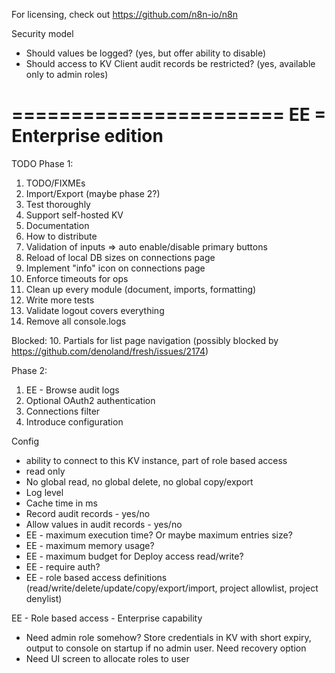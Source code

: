 For licensing, check out https://github.com/n8n-io/n8n

Security model

- Should values be logged? (yes, but offer ability to disable)
- Should access to KV Client audit records be restricted? (yes, available only to admin roles)

=======================
EE = Enterprise edition
=======================


TODO Phase 1:
1. TODO/FIXMEs
2. Import/Export (maybe phase 2?)
3. Test thoroughly
4. Support self-hosted KV
5. Documentation
6. How to distribute
7. Validation of inputs => auto enable/disable primary buttons
8. Reload of local DB sizes on connections page
9. Implement "info" icon on connections page
10. Enforce timeouts for ops
11. Clean up every module (document, imports, formatting)
12. Write more tests
13. Validate logout covers everything
14. Remove all console.logs

Blocked:
10. Partials for list page navigation (possibly blocked by https://github.com/denoland/fresh/issues/2174)

Phase 2:
1. EE - Browse audit logs
2. Optional OAuth2 authentication
3. Connections filter
4. Introduce configuration


Config
* ability to connect to this KV instance, part of role based access
* read only
* No global read, no global delete, no global copy/export
* Log level
* Cache time in ms
* Record audit records - yes/no
* Allow values in audit records - yes/no
* EE - maximum execution time?  Or maybe maximum entries size?
* EE - maximum memory usage?
* EE - maximum budget for Deploy access read/write?
* EE - require auth?
* EE - role based access definitions (read/write/delete/update/copy/export/import, project allowlist, project denylist)

EE - Role based access - Enterprise capability
* Need admin role somehow? Store credentials in KV with short expiry, output to console on startup if no admin user.  Need recovery option
* Need UI screen to allocate roles to user